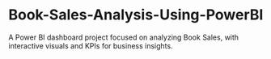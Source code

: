 # Book-Sales-Analysis-Using-PowerBI
A Power BI dashboard project focused on analyzing Book Sales, with interactive visuals and KPIs for business insights.
